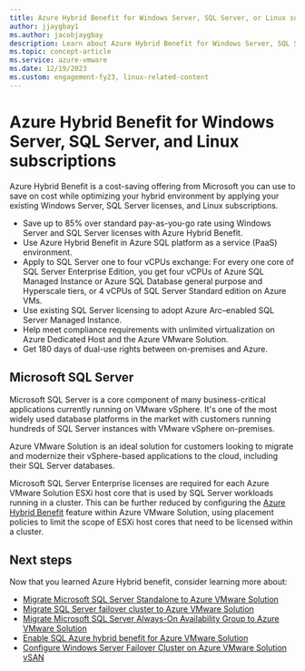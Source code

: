 ```yaml
---
title: Azure Hybrid Benefit for Windows Server, SQL Server, or Linux subscriptions
author: jjaygbay1
ms.author: jacobjaygbay
description: Learn about Azure Hybrid Benefit for Windows Server, SQL Server, or Linux subscriptions.
ms.topic: concept-article
ms.service: azure-vmware
ms.date: 12/19/2023
ms.custom: engagement-fy23, linux-related-content
---
```


# Azure Hybrid Benefit for Windows Server, SQL Server, and Linux subscriptions

Azure Hybrid Benefit is a cost-saving offering from Microsoft you can use to save on cost while optimizing your hybrid environment by applying your existing Windows Server, SQL Server licenses, and Linux subscriptions.

- Save up to 85% over standard pay-as-you-go rate using Windows Server and SQL Server licenses with Azure Hybrid Benefit.
- Use Azure Hybrid Benefit in Azure SQL platform as a service (PaaS) environment.
- Apply to SQL Server one to four vCPUs exchange: For every one core of SQL Server Enterprise Edition, you get four vCPUs of Azure SQL Managed Instance or Azure SQL Database general purpose and Hyperscale tiers, or 4 vCPUs of SQL Server Standard edition on Azure VMs.
- Use existing SQL Server licensing to adopt Azure Arc–enabled SQL Server Managed Instance.
- Help meet compliance requirements with unlimited virtualization on Azure Dedicated Host and the Azure VMware Solution.
- Get 180 days of dual-use rights between on-premises and Azure.

## Microsoft SQL Server

Microsoft SQL Server is a core component of many business-critical applications currently running on VMware vSphere. It's one of the most widely used database platforms in the market with customers running hundreds of SQL Server instances with VMware vSphere on-premises. 

Azure VMware Solution is an ideal solution for customers looking to migrate and modernize their vSphere-based applications to the cloud, including their SQL Server databases.

Microsoft SQL Server Enterprise licenses are required for each Azure VMware Solution ESXi host core that is used by SQL Server workloads running in a cluster. This can be further reduced by configuring the [Azure Hybrid Benefit](enable-sql-azure-hybrid-benefit.md) feature within Azure VMware Solution, using placement policies to limit the scope of ESXi host cores that need to be licensed within a cluster.

## Next steps 

Now that you learned Azure Hybrid benefit, consider learning more about:

- [Migrate Microsoft SQL Server Standalone to Azure VMware Solution](migrate-sql-server-standalone-cluster.md)
- [Migrate SQL Server failover cluster to Azure VMware Solution](migrate-sql-server-failover-cluster.md)
- [Migrate Microsoft SQL Server Always-On Availability Group to Azure VMware Solution](migrate-sql-server-always-on-availability-group.md)
- [Enable SQL Azure hybrid benefit for Azure VMware Solution](enable-sql-azure-hybrid-benefit.md)
- [Configure Windows Server Failover Cluster on Azure VMware Solution vSAN](configure-windows-server-failover-cluster.md)
